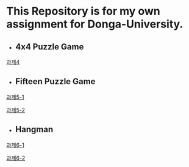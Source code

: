 # This Repository is for my own assignment for Donga-University.
* ## 4x4 Puzzle Game

[과제4](https://github.com/Lee-Hyeon-Min/CPP-Programing-Exercises/tree/main/%EA%B3%BC%EC%A0%9C/Week4_Homework)

* ## Fifteen Puzzle Game

[과제5-1](https://github.com/Lee-Hyeon-Min/CPP-Programing-Exercises/tree/main/%EA%B3%BC%EC%A0%9C/Week5_Homework1)

[과제5-2](https://github.com/Lee-Hyeon-Min/CPP-Programing-Exercises/tree/main/%EA%B3%BC%EC%A0%9C/Week5_Homework2)

* ## Hangman

[과제6-1](https://github.com/Lee-Hyeon-Min/CPP-Programing-Exercises/tree/main/%EA%B3%BC%EC%A0%9C/Week6_Homework1)

[과제6-2](https://github.com/Lee-Hyeon-Min/CPP-Programing-Exercises/tree/main/%EA%B3%BC%EC%A0%9C/Week6_Homework2)
